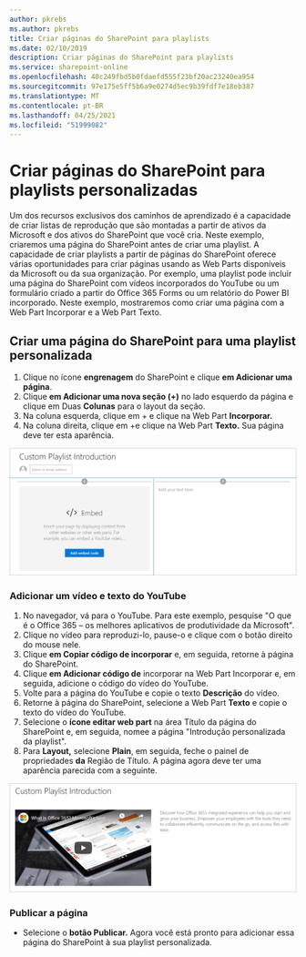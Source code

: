 ```yaml
---
author: pkrebs
ms.author: pkrebs
title: Criar páginas do SharePoint para playlists
ms.date: 02/10/2019
description: Criar páginas do SharePoint para playlists
ms.service: sharepoint-online
ms.openlocfilehash: 40c249fbd5b0fdaefd555f23bf20ac23240ea954
ms.sourcegitcommit: 97e175e5ff5b6a9e0274d5ec9b39fdf7e18eb387
ms.translationtype: MT
ms.contentlocale: pt-BR
ms.lasthandoff: 04/25/2021
ms.locfileid: "51999082"
---
```

# <a name="create-sharepoint-pages-for-custom-playlists"></a>Criar páginas do SharePoint para playlists personalizadas

Um dos recursos exclusivos dos caminhos de aprendizado é a capacidade de criar listas de reprodução que são montadas a partir de ativos da Microsoft e dos ativos do SharePoint que você cria. Neste exemplo, criaremos uma página do SharePoint antes de criar uma playlist. A capacidade de criar playlists a partir de páginas do SharePoint oferece várias oportunidades para criar páginas usando as Web Parts disponíveis da Microsoft ou da sua organização. Por exemplo, uma playlist pode incluir uma página do SharePoint com vídeos incorporados do YouTube ou um formulário criado a partir do Office 365 Forms ou um relatório do Power BI incorporado. Neste exemplo, mostraremos como criar uma página com a Web Part Incorporar e a Web Part Texto.  

## <a name="create-a-sharepoint-page-for-a-custom-playlist"></a>Criar uma página do SharePoint para uma playlist personalizada

1. Clique no ícone **engrenagem** do SharePoint e clique **em Adicionar uma página**.
2. Clique **em Adicionar uma nova seção (+)** no lado esquerdo da página e clique em Duas **Colunas** para o layout da seção.
3. Na coluna esquerda, clique em + e clique na Web Part **Incorporar.** 
4. Na coluna direita, clique em +e clique na Web Part **Texto.** Sua página deve ter esta aparência.

![cg-pagenewstart.png](media/cg-pagenewstart.png)

### <a name="add-a-video-and-text-from-youtube"></a>Adicionar um vídeo e texto do YouTube

1. No navegador, vá para o YouTube. Para este exemplo, pesquise "O que é o Office 365 – os melhores aplicativos de produtividade da Microsoft".
2. Clique no vídeo para reproduzi-lo, pause-o e clique com o botão direito do mouse nele. 
3. Clique **em Copiar código de incorporar** e, em seguida, retorne à página do SharePoint. 
4. Clique **em Adicionar código de** incorporar na Web Part Incorporar e, em seguida, adicione o código do vídeo do YouTube. 
5. Volte para a página do YouTube e copie o texto **Descrição** do vídeo. 
6. Retorne à página do SharePoint, selecione a Web Part **Texto** e copie o texto do vídeo do YouTube.
7. Selecione o **ícone editar web part** na área Título da página do SharePoint e, em seguida, nomee a página "Introdução personalizada da playlist". 
8. Para **Layout,** selecione **Plain**, em seguida, feche o painel de propriedades **da** Região de Título. A página agora deve ter uma aparência parecida com a seguinte. 

![cg-pagenewfinish.png](media/cg-pagenewfinish.png)

### <a name="publish-the-page"></a>Publicar a página

- Selecione o **botão Publicar.** Agora você está pronto para adicionar essa página do SharePoint à sua playlist personalizada. 